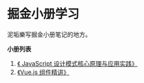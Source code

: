 # 掘金小册学习

泥垢樂写掘金小册笔记的地方。

**小册列表**

1. [《 JavaScript 设计模式核⼼原理与应⽤实践》](https://github.com/negrochn/study-juejin/tree/master/js-design-pattern)
2. [《Vue.js 组件精讲》](https://github.com/negrochn/study-juejin/tree/master/vue)

